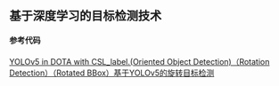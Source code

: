 ## 基于深度学习的目标检测技术

#### 参考代码

[YOLOv5 in DOTA with CSL_label.(Oriented Object Detection)（Rotation Detection）（Rotated BBox）基于YOLOv5的旋转目标检测](https://github.com/hukaixuan19970627/YOLOv5_DOTA_OBB)

